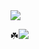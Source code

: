 <img src="https://capsule-render.vercel.app/api?type=rect&color=gradient&customColorList=0&height=300&section=header&text=Hello:)&fontSize=90" />

:shamrock:<img src="https://img.shields.io/badge/Python-3776AB?style=plastic&logo=Python&logoColor=white"/>


<!--
**swooojin/swooojin** is a ✨ _special_ ✨ repository because its `README.md` (this file) appears on your GitHub profile.

Here are some ideas to get you started:

- 🔭 I’m currently working on ...
- 🌱 I’m currently learning ...
- 👯 I’m looking to collaborate on ...
- 🤔 I’m looking for help with ...
- 💬 Ask me about ...
- 📫 How to reach me: ...
- 😄 Pronouns: ...
- ⚡ Fun fact: ...
-->
